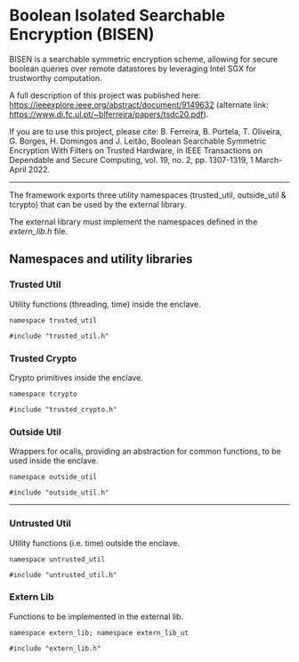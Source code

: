 # Boolean Isolated Searchable Encryption (BISEN)

BISEN is a searchable symmetric encryption scheme, allowing for secure boolean queries over remote datastores by leveraging Intel SGX for trustworthy computation.

A full description of this project was published here: https://ieeexplore.ieee.org/abstract/document/9149632 (alternate link: https://www.di.fc.ul.pt/~blferreira/papers/tsdc20.pdf).

If you are to use this project, please cite: B. Ferreira, B. Portela, T. Oliveira, G. Borges, H. Domingos and J. Leitão, Boolean Searchable Symmetric Encryption With Filters on Trusted Hardware, in IEEE Transactions on Dependable and Secure Computing, vol. 19, no. 2, pp. 1307-1319, 1 March-April 2022.

----

The framework exports three utility namespaces (trusted_util, outside_util & tcrypto) that can be used by the external library.

The external library must implement the namespaces defined in the *extern_lib.h* file.

## Namespaces and utility libraries

### Trusted Util

Utility functions (threading, time) inside the enclave.

```namespace trusted_util```

```#include "trusted_util.h"```


### Trusted Crypto

Crypto primitives inside the enclave.

```namespace tcrypto```

```#include "trusted_crypto.h"```


### Outside Util

Wrappers for ocalls, providing an abstraction for common functions, to be used inside the enclave.

```namespace outside_util```

```#include "outside_util.h"```

---

### Untrusted Util

Utility functions (i.e. time) outside the enclave.

```namespace untrusted_util```

```#include "untrusted_util.h"```


### Extern Lib

Functions to be implemented in the external lib.

```namespace extern_lib; namespace extern_lib_ut```

```#include "extern_lib.h"```
